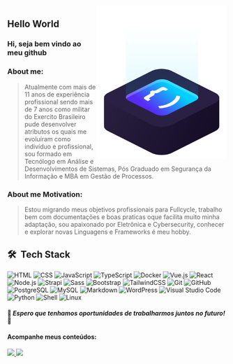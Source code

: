 <img src="https://github.com/patrickluizdev/patrickluizdev/blob/main/.github/workflows/img/ilus-code.svg" min-width="300px" max-width="300px" width="300px" align="right" alt="logo code">
</p>
  
  
  
  
  ## Hello World 

### Hi, seja bem vindo ao meu github 

### About me:
> Atualmente com mais de 11 anos de experiência profissional sendo mais de 7 anos como militar do Exercito Brasileiro pude desenvolver atributos os quais me evoluíram como indivíduo e profissional, sou formado em Tecnólogo em Análise e Desenvolvimentos de Sistemas, Pós Graduado em Segurança da Informação e MBA em Gestão de Processos.

### About me Motivation:
> Estou migrando meus objetivos profissionais para Fullcycle, trabalho bem com documentações e boas praticas oque facilita muito minha adaptação, sou apaixonado por Eletrônica e Cybersecurity, conhecer e explorar novas Linguagens e Frameworks é meu hobby.


## 🛠 &nbsp;Tech Stack
![HTML](https://img.shields.io/badge/-HTML-05122A?style=flat&logo=HTML5)
![CSS](https://img.shields.io/badge/-CSS-05122A?style=flat&logo=CSS3&logoColor=1572B6)
![JavaScript](https://img.shields.io/badge/-JavaScript-05122A?style=flat&logo=javascript)
![TypeScript](https://img.shields.io/badge/-TypesScript-05122A?style=flat&logo=typescript)
![Docker](https://img.shields.io/badge/-Docker-05122A?style=flat&logo=Docker)
![Vue.js](https://img.shields.io/badge/-Vue.js-05122A?style=flat&logo=Vue.js)
![React](https://img.shields.io/badge/-React-05122A?style=flat&logo=react)
![Node.js](https://img.shields.io/badge/-Node.js-05122A?style=flat&logo=node.js)
![Strapi](https://img.shields.io/badge/-Strapi-05122A?style=flat&logo=Strapi)
![Sass](https://img.shields.io/badge/-Sass-05122A?style=flat&logo=sass)
![Bootstrap](https://img.shields.io/badge/-Bootstrap-05122A?style=flat&logo=bootstrap)
![TailwindCSS](https://img.shields.io/badge/-Tailwind%20CSS-05122A?style=flat&logo=tailwindcss)
![Git](https://img.shields.io/badge/-Git-05122A?style=flat&logo=git)
![GitHub](https://img.shields.io/badge/-GitHub-05122A?style=flat&logo=github)
![PostgreSQL](https://img.shields.io/badge/-PostgreSQL-05122A?style=flat&logo=postgresql)
![MySQL](https://img.shields.io/badge/-MySQL-05122A?style=flat&logo=mysql)
![Markdown](https://img.shields.io/badge/-Markdown-05122A?style=flat&logo=markdown)
![WordPress](https://img.shields.io/badge/-WordPress-05122A?style=flat&logo=WordPress)
![Visual Studio Code](https://img.shields.io/badge/-Visual%20Studio%20Code-05122A?style=flat&logo=visual-studio-code&logoColor=007ACC)
![Python](https://img.shields.io/badge/-Python-05122A?style=flat&logo=Python)
![Shell](https://img.shields.io/badge/-Shell-05122A?style=flat&logo=Shell)
![Linux](https://img.shields.io/badge/-Linux-05122A?style=flat&logo=Linux)


#### 🚀 *__Espero que tenhamos oportunidades de trabalharmos juntos no futuro!__* 🚀

#### Acompanhe meus conteúdos:

<p align="left">
  <a href="https://www.instagram.com/patricklduque/" alt="Instagram" target="_blank">
    <img src="https://img.shields.io/badge/-Instagram-6610F2?style=for-the-badge&logo=Instagram&logoColor=FFFFFF&link=https://www.instagram.com/patricklduque"/>
  </a>
  
  <a href="https://www.linkedin.com/in/patricklduque" alt="Linkedin" target="_blank">
    <img src="https://img.shields.io/badge/-Linkedin-6610F2?style=for-the-badge&logo=Linkedin&logoColor=FFFFFF&link=https://www.linkedin.com/in/patricklduque"/>
  </a>
 
</p>

# 








<!--
  <details>
  <summary> More about me</summary>
<div align="left">
 
``` js
const patrickLuiz = {
    personal: {
        fullName: 'Patrick Luiz',
        birthDate: '1997-01-03',
        interests: [ 'language learning', 'technology', 'games', 'engineering', 'movie', 'anime', 'music'],
        motivation: [
            'Helping society to coexist with harmony',
            'Making life easier and smarter through technology',
        ],
    },
    technical: {
        technologies: {
            frontEnd: {
                Javascript: ['Node.js, React, Vue.js'],
                HTML: ['HTML5', 'Semantic HTML'],
                CSS: ['Sass', 'styled-components', 'Bootstrap'],
            },
            backEnd: {
                Javascript: [],
                PHP: [],
                Java [],
                Python [],
            },
            architecture: ['#!/bin/bash', 'Single Page Applications', 'EC2', 'Networks'],
        },
    }
}
```
  </div>
</details>
 --> 
  

